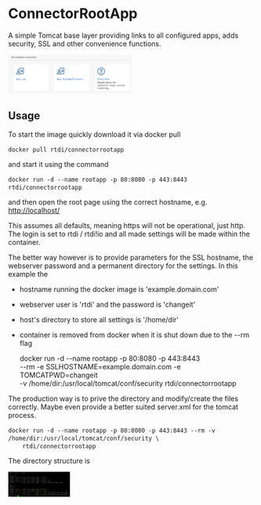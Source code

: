 # ConnectorRootApp
A simple Tomcat base layer providing links to all configured apps, adds security, SSL and other convenience functions.

<img src="https://github.com/rtdi/ConnectorRootApp/raw/master/docs/media/rootapp.png" width="50%">

## Usage

To start the image quickly download it via docker pull

    docker pull rtdi/connectorrootapp

and start it using the command

    docker run -d --name rootapp -p 80:8080 -p 443:8443   rtdi/connectorrootapp

and then open the root page using the correct hostname, e.g. [http://localhost/](http://localhost/)

This assumes all defaults, meaning https will not be operational, just http. The login is set to rtdi / rtdi!io and all made settings will be made within the container.

The better way however is to provide parameters for the SSL hostname, the webserver password and a permanent directory for the settings.
In this example the
- hostname running the docker image is 'example.domain.com'
- webserver user is 'rtdi' and the password is 'changeit'
- host's directory to store all settings is '/home/dir'
- container is removed from docker when it is shut down due to the --rm flag

    docker run -d --name rootapp -p 80:8080 -p 443:8443 \
    --rm -e SSLHOSTNAME=example.domain.com -e TOMCATPWD=changeit \
    -v /home/dir:/usr/local/tomcat/conf/security    rtdi/connectorrootapp

The production way is to prive the directory and modify/create the files correctly. Maybe even provide a better suited server.xml for the tomcat process.

    docker run -d --name rootapp -p 80:8080 -p 443:8443 --rm -v /home/dir:/usr/local/tomcat/conf/security \
        rtdi/connectorrootapp

The directory structure is 

<img src="https://github.com/rtdi/ConnectorRootApp/raw/master/docs/media/tomcat_security_dir.png" width="25%">

